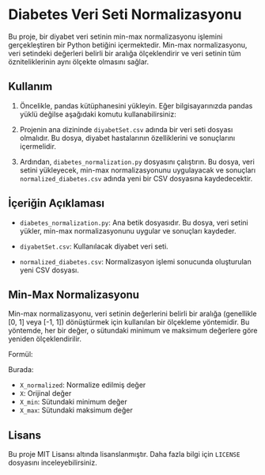 # Diabetes Veri Seti Normalizasyonu

Bu proje, bir diyabet veri setinin min-max normalizasyonu işlemini gerçekleştiren bir Python betiğini içermektedir. Min-max normalizasyonu, veri setindeki değerleri belirli bir aralığa ölçeklendirir ve veri setinin tüm özniteliklerinin aynı ölçekte olmasını sağlar.

## Kullanım

1. Öncelikle, pandas kütüphanesini yükleyin. Eğer bilgisayarınızda pandas yüklü değilse aşağıdaki komutu kullanabilirsiniz:

2. Projenin ana dizininde `diyabetSet.csv` adında bir veri seti dosyası olmalıdır. Bu dosya, diyabet hastalarının özelliklerini ve sonuçlarını içermelidir.

3. Ardından, `diabetes_normalization.py` dosyasını çalıştırın. Bu dosya, veri setini yükleyecek, min-max normalizasyonunu uygulayacak ve sonuçları `normalized_diabetes.csv` adında yeni bir CSV dosyasına kaydedecektir.

## İçeriğin Açıklaması

- `diabetes_normalization.py`: Ana betik dosyasıdır. Bu dosya, veri setini yükler, min-max normalizasyonunu uygular ve sonuçları kaydeder.

- `diyabetSet.csv`: Kullanılacak diyabet veri seti.

- `normalized_diabetes.csv`: Normalizasyon işlemi sonucunda oluşturulan yeni CSV dosyası.

## Min-Max Normalizasyonu

Min-max normalizasyonu, veri setinin değerlerini belirli bir aralığa (genellikle [0, 1] veya [-1, 1]) dönüştürmek için kullanılan bir ölçekleme yöntemidir. Bu yöntemde, her bir değer, o sütundaki minimum ve maksimum değerlere göre yeniden ölçeklendirilir.

Formül:

Burada:
- `X_normalized`: Normalize edilmiş değer
- `X`: Orijinal değer
- `X_min`: Sütundaki minimum değer
- `X_max`: Sütundaki maksimum değer

## Lisans

Bu proje MIT Lisansı altında lisanslanmıştır. Daha fazla bilgi için `LICENSE` dosyasını inceleyebilirsiniz.
